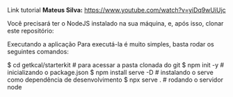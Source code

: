 Link tutorial **Mateus Silva:** https://www.youtube.com/watch?v=yiDq9wUiUjc

Você precisará ter o NodeJS instalado na sua máquina, e, após isso, clonar este repositório:

Executando a aplicação
Para executá-la é muito simples, basta rodar os seguintes comandos:

$ cd getkcal/starterkit # para acessar a pasta clonada do git
$ npm init -y # inicializando o package.json
$ npm install serve -D # instalando o serve como dependência de desenvolvimento
$ npx serve . # rodando o servidor node
